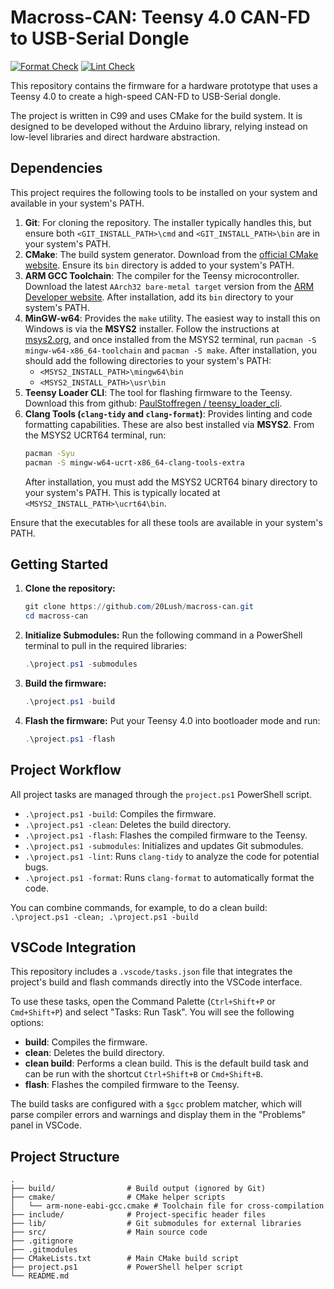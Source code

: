 # Macross-CAN: Teensy 4.0 CAN-FD to USB-Serial Dongle

[![Format Check](https://github.com/20Lush/macross-can/actions/workflows/ci.yml/badge.svg)](https://github.com/20Lush/macross-can/actions/workflows/ci.yml)
[![Lint Check](https://github.com/20Lush/macross-can/actions/workflows/ci.yml/badge.svg)](https://github.com/20Lush/macross-can/actions/workflows/ci.yml)

This repository contains the firmware for a hardware prototype that uses a Teensy 4.0 to create a high-speed CAN-FD to USB-Serial dongle.

The project is written in C99 and uses CMake for the build system. It is designed to be developed without the Arduino library, relying instead on low-level libraries and direct hardware abstraction.

## Dependencies

This project requires the following tools to be installed on your system and available in your system's PATH.

1.  **Git**: For cloning the repository. The installer typically handles this, but ensure both `<GIT_INSTALL_PATH>\cmd` and `<GIT_INSTALL_PATH>\bin` are in your system's PATH.
2.  **CMake**: The build system generator. Download from the [official CMake website](https://cmake.org/download/). Ensure its `bin` directory is added to your system's PATH.
3.  **ARM GCC Toolchain**: The compiler for the Teensy microcontroller. Download the latest `AArch32 bare-metal target` version from the [ARM Developer website](https://developer.arm.com/downloads/-/arm-gnu-toolchain-downloads). After installation, add its `bin` directory to your system's PATH.
4.  **MinGW-w64**: Provides the `make` utility. The easiest way to install this on Windows is via the **MSYS2** installer. Follow the instructions at [msys2.org](https://www.msys2.org/), and once installed from the MSYS2 terminal, run `pacman -S mingw-w64-x86_64-toolchain` and `pacman -S make`. After installation, you should add the following directories to your system's PATH:
    *   `<MSYS2_INSTALL_PATH>\mingw64\bin`
    *   `<MSYS2_INSTALL_PATH>\usr\bin`
5.  **Teensy Loader CLI**: The tool for flashing firmware to the Teensy. Download this from github: [PaulStoffregen / teensy_loader_cli](https://github.com/PaulStoffregen/teensy_loader_cli/releases).
6.  **Clang Tools (`clang-tidy` and `clang-format`)**: Provides linting and code formatting capabilities. These are also best installed via **MSYS2**. From the MSYS2 UCRT64 terminal, run:
    ```bash
    pacman -Syu
    pacman -S mingw-w64-ucrt-x86_64-clang-tools-extra
    ```
    After installation, you must add the MSYS2 UCRT64 binary directory to your system's PATH. This is typically located at `<MSYS2_INSTALL_PATH>\ucrt64\bin`.

Ensure that the executables for all these tools are available in your system's PATH.

## Getting Started

1.  **Clone the repository:**
    ```powershell
    git clone https://github.com/20Lush/macross-can.git
    cd macross-can
    ```

2.  **Initialize Submodules:**
    Run the following command in a PowerShell terminal to pull in the required libraries:
    ```powershell
    .\project.ps1 -submodules
    ```

3.  **Build the firmware:**
    ```powershell
    .\project.ps1 -build
    ```

4.  **Flash the firmware:**
    Put your Teensy 4.0 into bootloader mode and run:
    ```powershell
    .\project.ps1 -flash
    ```

## Project Workflow

All project tasks are managed through the `project.ps1` PowerShell script.

*   `.\project.ps1 -build`: Compiles the firmware.
*   `.\project.ps1 -clean`: Deletes the build directory.
*   `.\project.ps1 -flash`: Flashes the compiled firmware to the Teensy.
*   `.\project.ps1 -submodules`: Initializes and updates Git submodules.
*   `.\project.ps1 -lint`: Runs `clang-tidy` to analyze the code for potential bugs.
*   `.\project.ps1 -format`: Runs `clang-format` to automatically format the code.

You can combine commands, for example, to do a clean build: `.\project.ps1 -clean; .\project.ps1 -build`

## VSCode Integration

This repository includes a `.vscode/tasks.json` file that integrates the project's build and flash commands directly into the VSCode interface.

To use these tasks, open the Command Palette (`Ctrl+Shift+P` or `Cmd+Shift+P`) and select "Tasks: Run Task". You will see the following options:

*   **build**: Compiles the firmware.
*   **clean**: Deletes the build directory.
*   **clean build**: Performs a clean build. This is the default build task and can be run with the shortcut `Ctrl+Shift+B` or `Cmd+Shift+B`.
*   **flash**: Flashes the compiled firmware to the Teensy.

The build tasks are configured with a `$gcc` problem matcher, which will parse compiler errors and warnings and display them in the "Problems" panel in VSCode.

## Project Structure

```
.
├── build/                # Build output (ignored by Git)
├── cmake/                # CMake helper scripts
│   └── arm-none-eabi-gcc.cmake # Toolchain file for cross-compilation
├── include/              # Project-specific header files
├── lib/                  # Git submodules for external libraries
├── src/                  # Main source code
├── .gitignore
├── .gitmodules
├── CMakeLists.txt        # Main CMake build script
├── project.ps1           # PowerShell helper script
└── README.md
